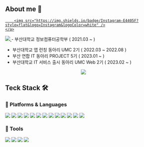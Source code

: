 ## About me 🐰 <a href="https://www.instagram.com/_zixxu__/">
		<img src="https://img.shields.io/badge/Instagram-E4405F?style=flat&logo=Instagram&logoColor=white" />
	</a>
<a href="https://www.instagram.com/_zixxu__/">
		<img src="https://img.shields.io/badge/Instagram-E4405F?style=flat&logo=Instagram&logoColor=white" />
	</a>
- 부산대학교 정보컴퓨터공학부 ( 2021.03 ~ )

- 부산대학교 앱 런칭 동아리 UMC 2기 ( 2022.03 ~ 2022.08 )   
- 부산 연합 IT 동아리 PROJECT 5기 ( 2023.01 ~ )
- 부산대학교 IT 서비스 출시 동아리 UMC Web 2기 ( 2023.02 ~ )
<div align="center">
    <a href="https://www.instagram.com/_zixxu__/">
		<img src="https://img.shields.io/badge/Instagram-E4405F?style=flat&logo=Instagram&logoColor=white" />
	</a>
</div>

## Teck Stack 🛠️
<!--<img src="https://img.shields.io/badge/아이콘내용-바탕색?style=flat&logo=로고이름&logoColor=white"/>-->

### 🔗 Platforms & Languages
<img src="https://img.shields.io/badge/Python-3776AB?style=for-the-badge&logo=Python&logoColor=white">
<img src="https://img.shields.io/badge/C-A8B9CC?style=for-the-badge&logo=C&logoColor=white">
<img src="https://img.shields.io/badge/C++-00599C?style=for-the-badge&logo=C%2B%2B&logoColor=white">
<img src="https://img.shields.io/badge/Java-007396?style=for-the-badge&logo=Conda-Forge&logoColor=white">

<img src="https://img.shields.io/badge/HTML5-E34F26?style=for-the-badge&logo=HTML5&logoColor=white">
<img src="https://img.shields.io/badge/CSS3-1572B6?style=for-the-badge&logo=CSS3&logoColor=white">
<img src="https://img.shields.io/badge/Sass-CC6699?style=for-the-badge&logo=Sass&logoColor=white">
<img src="https://img.shields.io/badge/
JavaScript-F7DF1E?style=for-the-badge&logo=
JavaScript&logoColor=white">
<img src="https://img.shields.io/badge/jQuery-0769AD?style=for-the-badge&logo=jQuery&logoColor=white">
<img src="https://img.shields.io/badge/Bootstrap-7952B3?style=for-the-badge&logo=Bootstrap&logoColor=white">
<img src="https://img.shields.io/badge/Firebase-FFCA28?style=for-the-badge&logo=Firebase&logoColor=white">
<img src="https://img.shields.io/badge/React-61DAFB?style=for-the-badge&logo=React&logoColor=white">
<img src="https://img.shields.io/badge/Axios-5A29E4?style=for-the-badge&logo=Axios&logoColor=white">

<br>

### 🔗 Tools
<img src="https://img.shields.io/badge/Visual Studio Code-007ACC?style=for-the-badge&logo=Visual Studio Code&logoColor=white">

<img src="https://img.shields.io/badge/GitHub-181717?style=for-the-badge&logo=GitHub&logoColor=white">
<img src="https://img.shields.io/badge/Figma-F24E1E?style=for-the-badge&logo=Figma&logoColor=white">
<img src="https://img.shields.io/badge/Notion-000000?style=for-the-badge&logo=Notion&logoColor=white">

